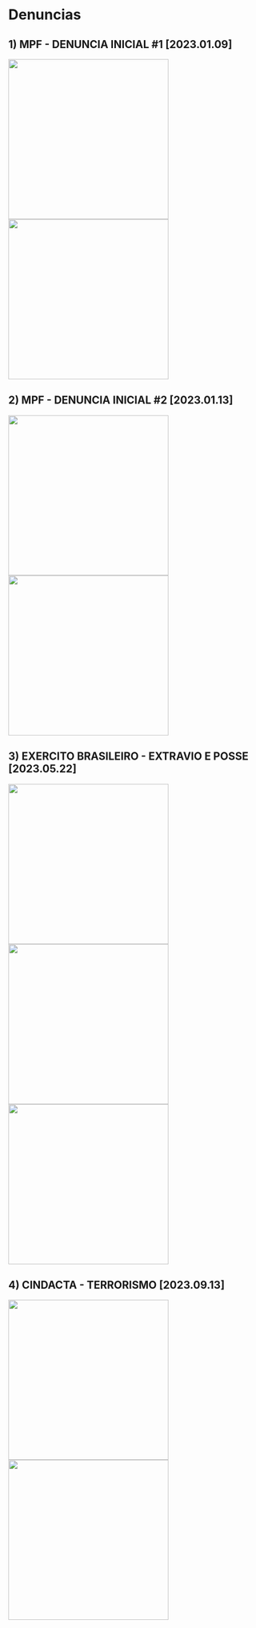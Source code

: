 # Denuncias

## 1) MPF - DENUNCIA INICIAL #1 [2023.01.09]

<div>
  <img src="https://raw.githubusercontent.com/tventuraz/Denuncias/refs/heads/main/MPF-2023.01.09-%5B01%20de%2002%5D.jpg" width=320>
  <img src="https://raw.githubusercontent.com/tventuraz/Denuncias/refs/heads/main/MPF-2023.01.09-%5B02%20de%2002%5D.jpg" width=320>
</div>

## 2) MPF - DENUNCIA INICIAL #2 [2023.01.13]

<div>
  <img src="https://raw.githubusercontent.com/tventuraz/Denuncias/refs/heads/main/MPF-2023.01.13-%5B01%20de%2002%5D.jpg" width=320>
  <img src="https://raw.githubusercontent.com/tventuraz/Denuncias/refs/heads/main/MPF-2023.01.13-%5B02%20de%2002%5D.jpg" width=320>
</div>


## 3) EXERCITO BRASILEIRO - EXTRAVIO E POSSE [2023.05.22]

<div>
  <img src="https://raw.githubusercontent.com/tventuraz/Denuncias/refs/heads/main/EXERCITO-2023.05.22-%5B01%20de%2003%5D.jpg" width=320>
  <img src="https://raw.githubusercontent.com/tventuraz/Denuncias/refs/heads/main/EXERCITO-2023.05.22-%5B02%20de%2003%5D.jpg" width=320>
  <img src="https://raw.githubusercontent.com/tventuraz/Denuncias/refs/heads/main/EXERCITO-2023.05.22-%5B03%20de%2003%5D.jpg" width=320>
</div>


## 4) CINDACTA - TERRORISMO [2023.09.13]
<div>
  <img src="https://raw.githubusercontent.com/tventuraz/Denuncias/refs/heads/main/CINDACTA-2023.09.13-%5B01%20de%2002%5D.jpg" width=320>
  <img src="https://raw.githubusercontent.com/tventuraz/Denuncias/refs/heads/main/CINDACTA-2023.09.13-%5B02%20de%2002%5D.jpg" width=320>
</div>

